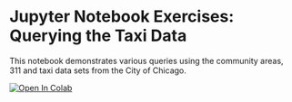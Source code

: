 # Jupyter Notebook Exercises: Querying the Taxi Data

This notebook demonstrates various queries using the community areas, 311 and taxi data sets from the City of Chicago.

<a target="_blank" href="https://colab.research.google.com/github/crate/academy-fundamentals-course/blob/main/notebooks/taxi_data/taxi_data.ipynb">
  <img src="https://colab.research.google.com/assets/colab-badge.svg" alt="Open In Colab"/>
</a>